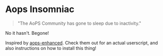 # Aops Insomniac

> "The AoPS Community has gone to sleep due to inactivity."

No it hasn't. Begone!

Inspired by [aops-enhanced](https://github.com/epiccakeking/aops-enhanced). Check them out for an actual userscript, and also instructions on how to install this thing!
